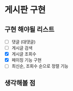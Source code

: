 # 게시판 구현

## 구현 해야될 리스트
- [ ] 댓글 (대댓글)
- [ ] 게시글 검색
- [x] 게시글 조회수
- [x] 페이징 기능 구현 
- [ ] 최신순, 조회수 순으로 정렬 기능

## 생각해볼 점


